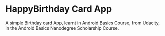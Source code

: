 # HappyBirthday Card App

A simple Birthday card App, learnt in Android Basics Course, from Udacity, in the Android Basics Nanodegree Scholarship Course.
